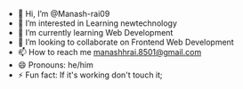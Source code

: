 - 👋 Hi, I’m @Manash-rai09
- 👀 I’m interested in Learning newtechnology
- 🌱 I’m currently learning Web Development
- 💞️ I’m looking to collaborate on Frontend Web Development
- 📫 How to reach me manashhrai.8501@gmail.com
- 😄 Pronouns: he/him
- ⚡ Fun fact: If it's working don't touch it;

<!---
Manash-rai09/Manash-rai09 is a ✨ special ✨ repository because its `README.md` (this file) appears on your GitHub profile.
You can click the Preview link to take a look at your changes.
--->
